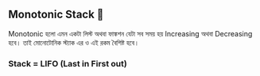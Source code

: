 ## Monotonic Stack 🔭

Monotonic হলো এমন একটা লিস্ট অথবা ফাঙ্কশন যেটা সব সময় হয় Increasing অথবা Decreasing হবে। তাই মোনোটোনিক স্ট্যাক এর ও এই রকম বৈশিষ্ট হবে।  

### Stack = LIFO (Last in First out)
<!--
**nafeeur10/nafeeur10** is a ✨ _special_ ✨ repository because its `README.md` (this file) appears on your GitHub profile.

Here are some ideas to get you started:

- 🔭 I’m currently working on ...
- 🌱 I’m currently learning ...
- 👯 I’m looking to collaborate on ...
- 🤔 I’m looking for help with ...
- 💬 Ask me about ...
- 📫 How to reach me: ...
- 😄 Pronouns: ...
- ⚡ Fun fact: ...
-->
